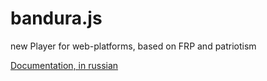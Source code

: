 bandura.js
==========

new Player for web-platforms, based on FRP and patriotism

[Documentation, in russian](https://github.com/wetunein/bandura.js/wiki/bandura-wiki)
